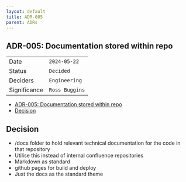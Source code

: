 ```yaml
---
layout: default
title: ADR-005
parent: ADRs
---
```


## ADR-005: Documentation stored within repo

|              |                |
| ------------ | -------------- |
| Date         | `2024-05-22`   |
| Status       | `Decided`      |
| Deciders     | `Engineering`  |
| Significance | `Ross Buggins` |

- [ADR-005: Documentation stored within repo](#adr-005-documentation-stored-within-repo)
- [Decision](#decision)

## Decision

- /docs folder to hold relevant technical documentation for the code in that repository
- Utilise this instead of internal confluence repositories
- Markdown as standard
- github pages for build and deploy
- Just the docs as the standard theme
